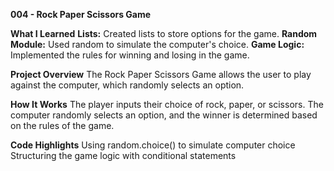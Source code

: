 **004 - Rock Paper Scissors Game**

**What I Learned**
**Lists:** Created lists to store options for the game.
**Random Module:** Used random to simulate the computer's choice.
**Game Logic:** Implemented the rules for winning and losing in the game.

**Project Overview**
The Rock Paper Scissors Game allows the user to play against the computer, which randomly selects an option.

**How It Works**
The player inputs their choice of rock, paper, or scissors.
The computer randomly selects an option, and the winner is determined based on the rules of the game.

**Code Highlights**
Using random.choice() to simulate computer choice
Structuring the game logic with conditional statements
